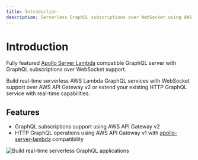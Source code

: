 ```yaml
---
title: Introduction
description: Serverless GraphQL subscriptions over WebSocket using AWS API Gateway v2 and AWS Lambda.
---
```


# Introduction

Fully featured [Apollo Server Lambda](https://github.com/apollographql/apollo-server/tree/master/packages/apollo-server-lambda) compatible GraphQL server with GraphQL subscriptions over WebSocket support.

Build real-time serverless AWS Lambda GraphQL services with WebSocket support over AWS API Gateway v2 or extend your existing HTTP GraphQL service with real-time capabilities.

## Features

- GraphQL subscriptions support using AWS API Gateway v2
- HTTP GraphQL operations using AWS API Gateway v1 with [apollo-server-lambda](https://github.com/apollographql/apollo-server/tree/master/packages/apollo-server-lambda) compatibility

![](./awsgql.gif 'Build real-time serverless GraphQL applications')
